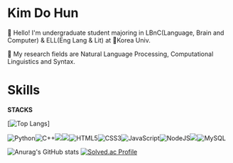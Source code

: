 # **Kim Do Hun**

👋 Hello! I'm undergraduate student majoring in LBnC(Language, Brain and Computer) & ELL(Eng Lang & Lit) at 🐯Korea Univ.

👋 My research fields are Natural Language Processing, Computational Linguistics and Syntax.

# Skills

**STACKS**

[![Top Langs](https://github-readme-stats.vercel.app/api/top-langs/?username=do-huni&exclude_repo=Algorithm_practice,github-readme-stats)]

![Python](https://img.shields.io/badge/python-3670A0?style=for-the-badge&logo=python&logoColor=ffdd54)![C++](https://img.shields.io/badge/c++-%2300599C.svg?style=for-the-badge&logo=c%2B%2B&logoColor=white)<img src="https://img.shields.io/badge/java-007396?style=for-the-badge&logo=java&logoColor=white"><img src="https://img.shields.io/badge/spring-6DB33F?style=for-the-badge&logo=spring&logoColor=white">![HTML5](https://img.shields.io/badge/html5-%23E34F26.svg?style=for-the-badge&logo=html5&logoColor=white)![CSS3](https://img.shields.io/badge/css3-%231572B6.svg?style=for-the-badge&logo=css3&logoColor=white)![JavaScript](https://img.shields.io/badge/javascript-%23323330.svg?style=for-the-badge&logo=javascript&logoColor=%23F7DF1E)![NodeJS](https://img.shields.io/badge/node.js-6DA55F?style=for-the-badge&logo=node.js&logoColor=white)<img src="https://img.shields.io/badge/express-000000?style=for-the-badge&logo=express&logoColor=white">![MySQL](https://img.shields.io/badge/mysql-%2300f.svg?style=for-the-badge&logo=mysql&logoColor=white)


![Anurag's GitHub stats](https://github-readme-stats.vercel.app/api?username=do-huni&show_icons=true&theme=dracula) [![Solved.ac Profile](http://mazassumnida.wtf/api/v2/generate_badge?boj=khyp1210)](https://solved.ac/khyp1210/)
